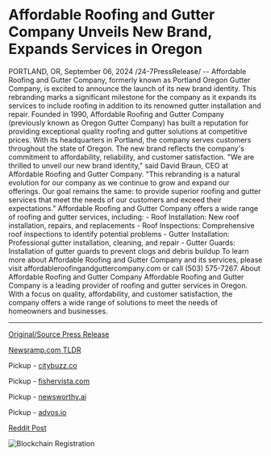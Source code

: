 # Affordable Roofing and Gutter Company Unveils New Brand, Expands Services in Oregon

PORTLAND, OR, September 06, 2024 /24-7PressRelease/ -- Affordable Roofing and Gutter Company, formerly known as Portland Oregon Gutter Company, is excited to announce the launch of its new brand identity. This rebranding marks a significant milestone for the company as it expands its services to include roofing in addition to its renowned gutter installation and repair.  Founded in 1990, Affordable Roofing and Gutter Company (previously known as Oregon Gutter Company) has built a reputation for providing exceptional quality roofing and gutter solutions at competitive prices. With its headquarters in Portland, the company serves customers throughout the state of Oregon. The new brand reflects the company's commitment to affordability, reliability, and customer satisfaction.  "We are thrilled to unveil our new brand identity," said David Braun, CEO at Affordable Roofing and Gutter Company. "This rebranding is a natural evolution for our company as we continue to grow and expand our offerings. Our goal remains the same: to provide superior roofing and gutter services that meet the needs of our customers and exceed their expectations."  Affordable Roofing and Gutter Company offers a wide range of roofing and gutter services, including: - Roof Installation: New roof installation, repairs, and replacements - Roof Inspections: Comprehensive roof inspections to identify potential problems - Gutter Installation: Professional gutter installation, cleaning, and repair - Gutter Guards: Installation of gutter guards to prevent clogs and debris buildup  To learn more about Affordable Roofing and Gutter Company and its services, please visit affordableroofingandguttercompany.com or call (503) 575-7267.  About Affordable Roofing and Gutter Company Affordable Roofing and Gutter Company is a leading provider of roofing and gutter services in Oregon. With a focus on quality, affordability, and customer satisfaction, the company offers a wide range of solutions to meet the needs of homeowners and businesses. 

---

[Original/Source Press Release](https://www.24-7pressrelease.com/press-release/514065/affordable-roofing-and-gutter-company-unveils-new-brand-expands-services-in-oregon)
                    

[Newsramp.com TLDR](https://newsramp.com/curated-news/affordable-roofing-and-gutter-company-expands-services-with-new-brand-identity/f248a88a9ee15e9513a5327464b0b935) 


Pickup - [citybuzz.co](https://citybuzz.co/2024/09/06/affordable-roofing-and-gutter-company-rebrands-expands-services-across-oregon)

Pickup - [fishervista.com](https://fishervista.com/en/affordable-roofing-and-gutter-company-rebrands-and-expands-services-in-oregon/20246578)

Pickup - [newsworthy.ai](https://newsworthy.ai/curated/affordable-roofing-and-gutter-company-expands-services-and-rebrands-in-oregon/20246578)

Pickup - [advos.io](https://advos.io/en/affordable-roofing-and-gutter-company-rebrands-and-expands-services-in-oregon/20246578)
 



[Reddit Post](https://www.reddit.com/r/Business_NewsRamp/comments/1fa99xz/affordable_roofing_and_gutter_company_expands/) 



![Blockchain Registration](https://cdn.newsramp.app/24-7PressRelease/qrcode/249/6/fileEsqB.webp)